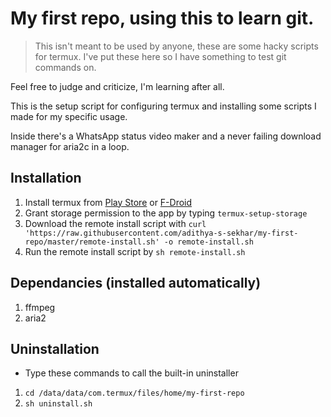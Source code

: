 # My first repo, using this to learn git.

>This isn't meant to be used by anyone, these are some hacky scripts for termux. I've put these here so I have something to test git commands on.

Feel free to judge and criticize, I'm learning after all.

This is the setup script for configuring termux and installing some scripts I made for my specific usage.

Inside there's a WhatsApp status video maker and a never failing download manager for aria2c in a loop.

## Installation

1. Install termux from [Play Store](https://play.google.com/store/apps/details?id=com.termux) or [F-Droid](https://f-droid.org/en/packages/com.termux/)
2. Grant storage permission to the app by typing `termux-setup-storage`
3. Download the remote install script with `curl 'https://raw.githubusercontent.com/adithya-s-sekhar/my-first-repo/master/remote-install.sh' -o remote-install.sh`
4. Run the remote install script by `sh remote-install.sh`
 
## Dependancies (installed automatically)

1. ffmpeg
2. aria2

## Uninstallation

* Type these commands to call the built-in uninstaller
 1. `cd /data/data/com.termux/files/home/my-first-repo`
 2. `sh uninstall.sh`
